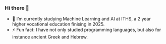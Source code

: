 ### Hi there 👋

- 🌱 I’m currently studying Machine Learning and AI at ITHS, a 2 year higher vocational education finising in 2025. 
- ⚡ Fun fact: I have not only studied programming languages, but also for instance ancient Greek and Hebrew.
<!--
**Shoresh613/Shoresh613** is a ✨ _special_ ✨ repository because its `README.md` (this file) appears on your GitHub profile.

Here are some ideas to get you started:

- 🔭 I’m currently working on ...
- 🌱 I’m currently learning ...
- 👯 I’m looking to collaborate on ...
- 🤔 I’m looking for help with ...
- 💬 Ask me about ...
- 📫 How to reach me: ...
- 😄 Pronouns: ...
- ⚡ Fun fact: ...
-->
